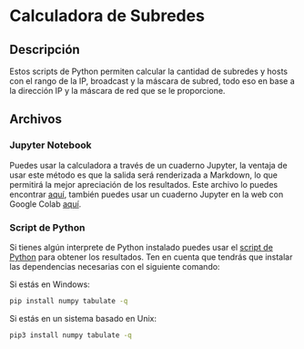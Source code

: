 # Calculadora de Subredes

## Descripción

Estos scripts de Python permiten calcular la cantidad de subredes y hosts con el
rango de la IP, broadcast y la máscara de subred, todo eso en base a la
dirección IP y la máscara de red que se le proporcione.

## Archivos

### Jupyter Notebook

Puedes usar la calculadora a través de un cuaderno Jupyter, la ventaja de usar
este método es que la salida será renderizada a Markdown, lo que permitirá la
mejor apreciación de los resultados. Este archivo lo puedes encontrar
[aquí](calculadora.ipynb), también puedes usar un cuaderno Jupyter en la web con
Google Colab
[aquí](https://colab.research.google.com/drive/1yQ11I-7GkI7zvz2QGcDnzY4rTOrFQ0Ln#scrollTo=aBuh9ZEsYgip).

### Script de Python

Si tienes algún interprete de Python instalado puedes usar el
[script de Python](calculadora.py) para obtener los resultados. Ten en cuenta
que tendrás que instalar las dependencias necesarias con el siguiente comando:

Si estás en Windows:

```bash
pip install numpy tabulate -q
```

Si estás en un sistema basado en Unix:

```bash
pip3 install numpy tabulate -q
```
